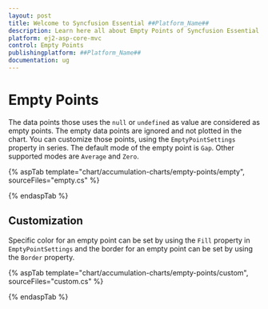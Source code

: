 ```yaml
---
layout: post
title: Welcome to Syncfusion Essential ##Platform_Name##
description: Learn here all about Empty Points of Syncfusion Essential ##Platform_Name## widgets based on HTML5 and jQuery.
platform: ej2-asp-core-mvc
control: Empty Points
publishingplatform: ##Platform_Name##
documentation: ug
---
```



# Empty Points

The data points those uses the `null` or `undefined` as value are considered as empty points. The empty data points
are ignored and not plotted in the chart. You can customize those points, using the `EmptyPointSettings` property in
series. The default mode of the empty point is `Gap`. Other supported modes are `Average` and `Zero`.

{% aspTab template="chart/accumulation-charts/empty-points/empty", sourceFiles="empty.cs" %}

{% endaspTab %}

## Customization

Specific color for an empty point can be set by using the `Fill` property in `EmptyPointSettings` and the
border for an empty point can be set by using the `Border` property.

{% aspTab template="chart/accumulation-charts/empty-points/custom", sourceFiles="custom.cs" %}

{% endaspTab %}